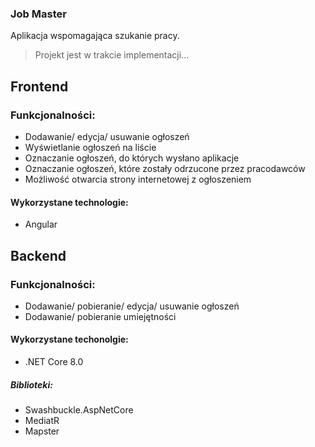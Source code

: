 ### Job Master

Aplikacja wspomagająca szukanie pracy.
> Projekt jest w trakcie implementacji...

## Frontend
### Funkcjonalności:
* Dodawanie/ edycja/ usuwanie ogłoszeń
* Wyświetlanie ogłoszeń na liście
* Oznaczanie ogłoszeń, do których wysłano aplikacje
* Oznaczanie ogłoszeń, które zostały odrzucone przez pracodawców
* Możliwość otwarcia strony internetowej z ogłoszeniem

#### Wykorzystane technologie:
* Angular

## Backend
### Funkcjonalności:
* Dodawanie/ pobieranie/ edycja/ usuwanie ogłoszeń
* Dodawanie/ pobieranie umiejętności
#### Wykorzystane techonolgie:
* .NET Core 8.0
##### Biblioteki:
* Swashbuckle.AspNetCore
* MediatR
* Mapster